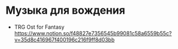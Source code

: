 # Музыка для вождения

* TRG Ost for Fantasy
https://www.notion.so/f48827e7356545b99081c58a6559b55c?v=35d8c416967f400196c216f9ff8d03bb